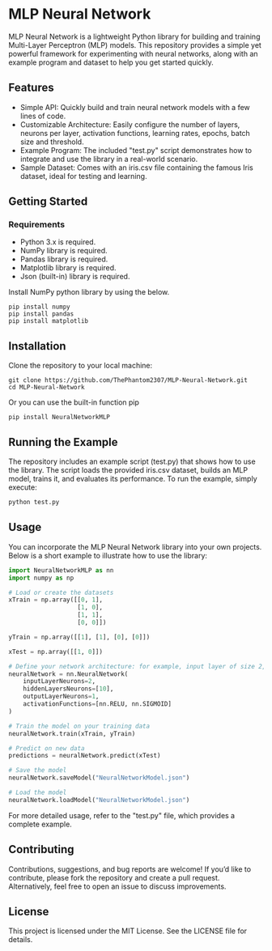 # MLP Neural Network

MLP Neural Network is a lightweight Python library for building and training Multi-Layer Perceptron (MLP) models. This repository provides a simple yet powerful framework for experimenting with neural networks, along with an example program and dataset to help you get started quickly.

## Features

* Simple API: Quickly build and train neural network models with a few lines of code.
* Customizable Architecture: Easily configure the number of layers, neurons per layer, activation functions,  learning rates, epochs, batch size and threshold.
* Example Program: The included "test.py" script demonstrates how to integrate and use the library in a real-world scenario.
* Sample Dataset: Comes with an iris.csv file containing the famous Iris dataset, ideal for testing and learning.

## Getting Started

### Requirements

* Python 3.x is required.
* NumPy library is required.
* Pandas library is required.
* Matplotlib library is required.
* Json (built-in) library is required.

Install NumPy python library by using the below.
```
pip install numpy
pip install pandas
pip install matplotlib
```

## Installation

Clone the repository to your local machine:
```
git clone https://github.com/ThePhantom2307/MLP-Neural-Network.git
cd MLP-Neural-Network
```

Or you can use the built-in function pip
```
pip install NeuralNetworkMLP
```

## Running the Example
The repository includes an example script (test.py) that shows how to use the library. The script loads the provided iris.csv dataset, builds an MLP model, trains it, and evaluates its performance. To run the example, simply execute:

```python
python test.py
```
## Usage
You can incorporate the MLP Neural Network library into your own projects. Below is a short example to illustrate how to use the library:

```python
import NeuralNetworkMLP as nn
import numpy as np

# Load or create the datasets
xTrain = np.array([[0, 1],
                   [1, 0],
                   [1, 1],
                   [0, 0]])

yTrain = np.array([[1], [1], [0], [0]])

xTest = np.array([[1, 0]])

# Define your network architecture: for example, input layer of size 2, one hidden layer with 10 neurons, and output layer of size 1.
neuralNetwork = nn.NeuralNetwork(
    inputLayerNeurons=2,
    hiddenLayersNeurons=[10],
    outputLayerNeurons=1,
    activationFunctions=[nn.RELU, nn.SIGMOID]
)

# Train the model on your training data
neuralNetwork.train(xTrain, yTrain)

# Predict on new data
predictions = neuralNetwork.predict(xTest)

# Save the model
neuralNetwork.saveModel("NeuralNetworkModel.json")

# Load the model
neuralNetwork.loadModel("NeuralNetworkModel.json")
```
For more detailed usage, refer to the "test.py" file, which provides a complete example.

## Contributing
Contributions, suggestions, and bug reports are welcome! If you’d like to contribute, please fork the repository and create a pull request. Alternatively, feel free to open an issue to discuss improvements.

## License
This project is licensed under the MIT License. See the LICENSE file for details.
